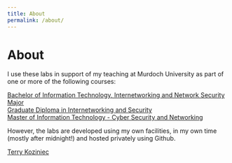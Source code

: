 ```yaml
---
title: About
permalink: /about/
---
```


# About
I use these labs in support of my teaching at Murdoch University as part of one or more of the following courses:

[Bachelor of Information Technology, Internetworking and Network Security Major](https://www.murdoch.edu.au/study/courses/undergraduate/MJ-INS)<br>
[Graduate Diploma in Internetworking and Security](https://www.murdoch.edu.au/study/courses/postgraduate/g1059)<br>
[Master of Information Technology - Cyber Security and Networking](https://www.murdoch.edu.au/study/courses/postgraduate/mj-icsn)

However, the labs are developed using my own facilities, in my own time (mostly after midnight!) and hosted privately using Github.

[Terry Koziniec](http://profiles.murdoch.edu.au/myprofile/terry-koziniec/)
